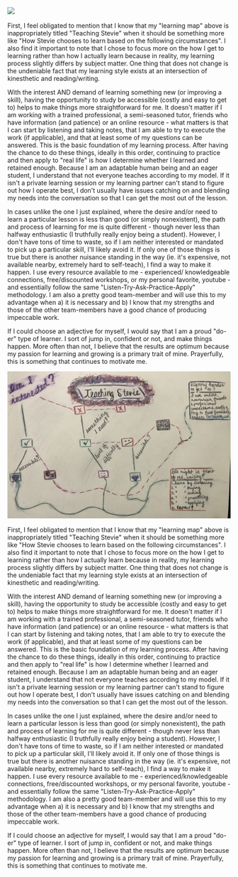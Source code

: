 ![](teachingasart2018/assignments/1_Learner/img/Stevie.LearningMap.jpg)

First, I feel obligated to mention that I know that my "learning map" above is inappropriately titled
"Teaching Stevie" when it should be something more like "How Stevie chooses to learn based on the following
circumstances". I also find it important to note that I chose to focus more on the how I get to learning rather
than how I actually learn because in reality, my learning process slightly differs by subject matter. One thing
that does not change is the undeniable fact that my learning style exists at an intersection of kinesthetic and
reading/writing.

With the interest AND demand of learning something new (or improving a skill), having the opportunity to study
be accessible (costly and easy to get to) helps to make things more straightforward for me. It doesn't matter if
I am working with a trained professional, a semi-seasoned tutor, friends who have information (and patience) or
an online resource - what matters is that I can start by listening and taking notes, that I am able to try to
execute the work (if applicable), and that at least some of my questions can be answered. This is the basic
foundation of my learning process. After having the chance to do these things, ideally in this order, continuing
to practice and then apply to "real life" is how I determine whether I learned and retained enough. Because I am
an adaptable human being and an eager student, I understand that not everyone teaches according to my model. If
it isn't a private learning session or my learning partner can't stand to figure out how I operate best, I don't
usually have issues catching on and blending my needs into the conversation so that I can get the most out of
the lesson.

In cases unlike the one I just explained, where the desire and/or need to learn a particular lesson is less than
good (or simply nonexistent), the path and process of learning for me is quite different - though never less than
halfway enthusiastic (I truthfully really enjoy being a student). However, I don't have tons of time to waste, so
if I am neither interested or mandated to pick up a particular skill, I'll likely avoid it. If only one of those
things is true but there is another nuisance standing in the way (ie. it's expensive, not available nearby,
extremely hard to self-teach), I find a way to make it happen. I use every resource available to me - experienced/
knowledgeable connections, free/discounted workshops, or my personal favorite, youtube - and essentially follow the
same "Listen-Try-Ask-Practice-Apply" methodology. I am also a pretty good team-member and will use this to my
advantage when a) it is necessary and b) I know that my strengths and those of the other team-members have a good
chance of producing impeccable work.

If I could choose an adjective for myself, I would say that I am a proud "do-er" type of learner. I sort of jump in,
confident or not, and make things happen. More often than not, I believe that the results are optimum because my
passion for learning and growing is a primary trait of mine. Prayerfully, this is something that continues to
motivate me.
 
![](img/StevieLearningMap.jpg)
  
First, I feel obligated to mention that I know that my "learning map" above is inappropriately titled "Teaching Stevie" when it should be something more like "How Stevie chooses to learn based on the following circumstances". I also find it important to note that I chose to focus more on the how I get to learning rather than how I actually learn because in reality, my learning process slightly differs by subject matter. One thing that does not change is the undeniable fact that my learning style exists at an intersection of kinesthetic and reading/writing.

With the interest AND demand of learning something new (or improving a skill), having the opportunity to study be accessible (costly and easy to get to) helps to make things more straightforward for me. It doesn't matter if I am working with a trained professional, a semi-seasoned tutor, friends who have information (and patience) or an online resource - what matters is that I can start by listening and taking notes, that I am able to try to execute the work (if applicable), and that at least some of my questions can be answered. This is the basic foundation of my learning process. After having the chance to do these things, ideally in this order, continuing to practice and then apply to "real life" is how I determine whether I learned and retained enough. Because I am an adaptable human being and an eager student, I understand that not everyone teaches according to my model. If it isn't a private learning session or my learning partner can't stand to figure out how I operate best, I don't usually have issues catching on and blending my needs into the conversation so that I can get the most out of the lesson.

In cases unlike the one I just explained, where the desire and/or need to learn a particular lesson is less than good (or simply nonexistent), the path and process of learning for me is quite different - though never less than halfway enthusiastic (I truthfully really enjoy being a student). However, I don't have tons of time to waste, so if I am neither interested or mandated to pick up a particular skill, I'll likely avoid it. If only one of those things is true but there is another nuisance standing in the way (ie. it's expensive, not available nearby, extremely hard to self-teach), I find a way to make it happen. I use every resource available to me - experienced/knowledgeable connections, free/discounted workshops, or my personal favorite, youtube - and essentially follow the same "Listen-Try-Ask-Practice-Apply" methodology. I am also a pretty good team-member and will use this to my advantage when a) it is necessary and b) I know that my strengths and those of the other team-members have a good chance of producing impeccable work.

If I could choose an adjective for myself, I would say that I am a proud "do-er" type of learner. I sort of jump in, confident or not, and make things happen. More often than not, I believe that the results are optimum because my passion for learning and growing is a primary trait of mine. Prayerfully, this is something that continues to motivate me.
 
